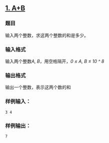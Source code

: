 ## [1. A+B](https://www.acwing.com/problem/content/1/)

### 题目

输入两个整数，求这两个整数的和是多少。

### 输入格式

输入两个整数*A, B*，用空格隔开，*0 ≤ A, B ≤ 10 ^ 8*

### 输出格式

输出一个整数，表示这两个数的和

### 样例输入：

```
3 4
```

### 样例输出：

```
7
```
